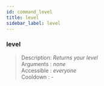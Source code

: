 ```yaml
---
id: command_level
title: level
sidebar_label: level
---
```


### level            

> Description: _Returns your level_<br>
> Arguments  : _none_<br>
> Accessible : _everyone_<br>
> Cooldown   : _-_<br>